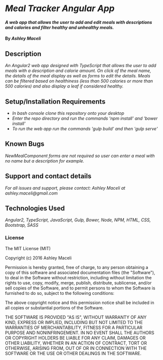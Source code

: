 # _Meal Tracker Angular App_

#### _A web app that allows the user to add and edit meals with descriptions and calories and filter healthy and unhealthy meals._

#### By _**Ashley Maceli**_

## Description

_An Angular2 web app designed with TypeScript that allows the user to add meals with a description and calorie amount. On click of the meal name, the details of the meal display as well as forms to edit the details. Meals can be filtered based on healthiness (less than 500 calories or more than 500 calories) and also display a leaf if considered healthy._

## Setup/Installation Requirements

* _In bash console clone this repository onto your desktop_
* _Enter the repo directory and run the commands 'npm install' and 'bower install'_
* _To run the web app run the commands 'gulp build' and then 'gulp serve'_

## Known Bugs

_NewMealComponent forms are not required so user can enter a meal with no name but a description for example._

## Support and contact details

_For all issues and support, please contact:
Ashley Maceli at ashley.maceli@gmail.com_

## Technologies Used

_Angular2, TypeScript, JavaScript, Gulp, Bower, Node, NPM, HTML, CSS, Bootstrap, SASS_

### License

The MIT License (MIT)

Copyright (c) 2016 Ashley Maceli

Permission is hereby granted, free of charge, to any person obtaining a copy
of this software and associated documentation files (the "Software"), to deal
in the Software without restriction, including without limitation the rights
to use, copy, modify, merge, publish, distribute, sublicense, and/or sell
copies of the Software, and to permit persons to whom the Software is
furnished to do so, subject to the following conditions:

The above copyright notice and this permission notice shall be included in all
copies or substantial portions of the Software.

THE SOFTWARE IS PROVIDED "AS IS", WITHOUT WARRANTY OF ANY KIND, EXPRESS OR
IMPLIED, INCLUDING BUT NOT LIMITED TO THE WARRANTIES OF MERCHANTABILITY,
FITNESS FOR A PARTICULAR PURPOSE AND NONINFRINGEMENT. IN NO EVENT SHALL THE
AUTHORS OR COPYRIGHT HOLDERS BE LIABLE FOR ANY CLAIM, DAMAGES OR OTHER
LIABILITY, WHETHER IN AN ACTION OF CONTRACT, TORT OR OTHERWISE, ARISING FROM,
OUT OF OR IN CONNECTION WITH THE SOFTWARE OR THE USE OR OTHER DEALINGS IN THE
SOFTWARE.
